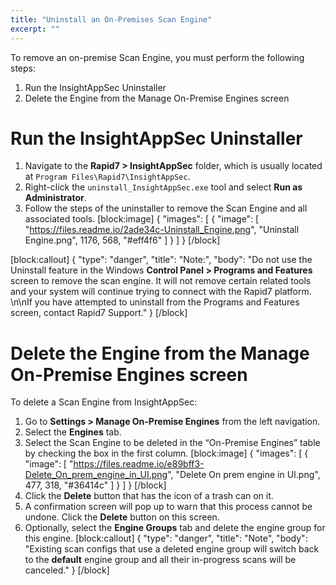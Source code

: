 ```yaml
---
title: "Uninstall an On-Premises Scan Engine"
excerpt: ""
---
```

To remove an on-premise Scan Engine, you must perform the following steps:
1. Run the InsightAppSec Uninstaller
2. Delete the Engine from the Manage On-Premise Engines screen

# Run the InsightAppSec Uninstaller
1. Navigate to the **Rapid7 > InsightAppSec** folder, which is usually located at `Program Files\Rapid7\InsightAppSec`.
2. Right-click the `uninstall_InsightAppSec.exe` tool and select **Run as Administrator**.
3. Follow the steps of the uninstaller to remove the Scan Engine and all associated tools. 
[block:image]
{
  "images": [
    {
      "image": [
        "https://files.readme.io/2ade34c-Uninstall_Engine.png",
        "Uninstall Engine.png",
        1176,
        568,
        "#eff4f6"
      ]
    }
  ]
}
[/block]

[block:callout]
{
  "type": "danger",
  "title": "Note:",
  "body": "Do not use the Uninstall feature in the Windows **Control Panel > Programs and Features** screen to remove the scan engine. It will not remove certain related tools and your system will continue trying to connect with the Rapid7 platform. \n\nIf you have attempted to uninstall from the Programs and Features screen, contact Rapid7 Support."
}
[/block]
# Delete the Engine from the Manage On-Premise Engines screen
To delete a Scan Engine from InsightAppSec:
1. Go to **Settings > Manage On-Premise Engines** from the left navigation.
2. Select the **Engines** tab.
3. Select the Scan Engine to be deleted in the “On-Premise Engines” table by checking the box in the first column.
[block:image]
{
  "images": [
    {
      "image": [
        "https://files.readme.io/e89bff3-Delete_On_prem_engine_in_UI.png",
        "Delete On prem engine in UI.png",
        477,
        318,
        "#36414c"
      ]
    }
  ]
}
[/block]
4. Click the **Delete** button that has the icon of a trash can on it. 
5. A confirmation screen will pop up to warn that this process cannot be undone. Click the **Delete** button on this screen.
6. Optionally, select the **Engine Groups** tab and delete the engine group for this engine.
[block:callout]
{
  "type": "danger",
  "title": "Note",
  "body": "Existing scan configs that use a deleted engine group will switch back to the **default** engine group and all their in-progress scans will be canceled."
}
[/block]